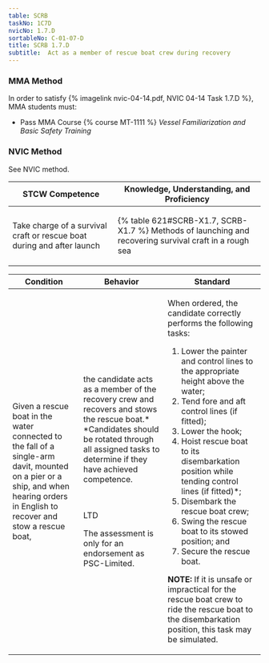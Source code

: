 ```yaml
---
table: SCRB
taskNo: 1C7D
nvicNo: 1.7.D 
sortableNo: C-01-07-D
title: SCRB 1.7.D 
subtitle:  Act as a member of rescue boat crew during recovery
---
```



### MMA Method

In order to satisfy  {% imagelink nvic-04-14.pdf, NVIC 04-14 Task 1.7.D %}, MMA students must:

* Pass MMA Course {% course MT-1111 %}  *Vessel Familiarization and Basic Safety Training*


### NVIC Method

<a onclick="togglevisibility('nvic_methods')" >See NVIC method.</a>

<div id='nvic_methods' class='hide'>

<table>
<thead>
<tr>
<th class='forty'> STCW Competence </th>
<th class='sixty'> Knowledge, Understanding, and Proficiency </th>
</tr>
</thead>




<tbody>
<tr><td markdown='1'>

Take charge of a survival craft or rescue boat during and after launch

</td><td markdown='1'>

{% table 621#SCRB-X1.7, SCRB-X1.7 %} Methods of launching and recovering survival craft in a rough sea

</td></tr>


</tbody>
</table>


<table>
<thead>
<tr><th class='twenty'>  Condition </th><th class='twenty'> Behavior </th><th  class='sixty'>Standard </th></tr>
</thead>
<tbody >



<tr><td markdown='1'>

Given a rescue boat in the water connected to the fall of a single-arm davit, mounted on a pier or a ship, and when hearing orders in English to recover and stow a rescue boat,

</td><td markdown='1'>

the candidate acts as a member of the recovery crew and recovers and stows the rescue boat.* *Candidates should be rotated through all assigned tasks to determine if they have achieved competence.

<br>

<div class="tooltip" markdown='1'>

LTD

The assessment is only for an endorsement as PSC-Limited.

</div>


</td><td markdown='1'>

When ordered, the candidate correctly performs the following tasks:

1. Lower the painter and control lines to the appropriate height above the water;
2. Tend fore and aft control lines (if fitted);
3. Lower the hook;
4. Hoist rescue boat to its disembarkation position while tending control lines (if fitted)*;
5. Disembark the rescue boat crew;
6. Swing the rescue boat to its stowed position; and 
7. Secure the rescue boat. 

**NOTE:**  If it is unsafe or impractical for the rescue boat crew to ride the rescue boat to the disembarkation position, this task may be simulated. 

</td></tr>
</tbody>
</table>
</div>
